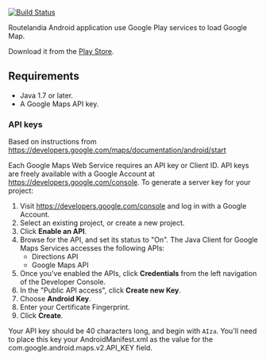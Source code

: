 [![Build Status](https://travis-ci.org/Routelandia/routelandia-android.svg?branch=master)](https://travis-ci.org/Routelandia/routelandia-android)

Routelandia Android application use Google Play services to load Google Map.

Download it from the [Play Store](https://play.google.com/store/apps/details?id=edu.pdx.its.portal.routelandia).

## Requirements

 - Java 1.7 or later.
 - A Google Maps API key.

### API keys

Based on instructions from https://developers.google.com/maps/documentation/android/start

Each Google Maps Web Service requires an API key or Client ID. API keys are
freely available with a Google Account at
https://developers.google.com/console. To generate a server key for
your project:

 1. Visit https://developers.google.com/console and log in with
    a Google Account.
 2. Select an existing project, or create a new project.
 3. Click **Enable an API**.
 4. Browse for the API, and set its status to "On". The Java Client for Google Maps Services
    accesses the following APIs:
    * Directions API
    * Google Maps API
 5. Once you've enabled the APIs, click **Credentials** from the left navigation of the Developer
    Console.
 6. In the "Public API access", click **Create new Key**.
 7. Choose **Android Key**.
 8. Enter your Certificate Fingerprint.
 9. Click **Create**.

Your API key should be 40 characters long, and begin with `AIza`.
You'll need to place this key your AndroidManifest.xml as the value for the com.google.android.maps.v2.API_KEY field.
